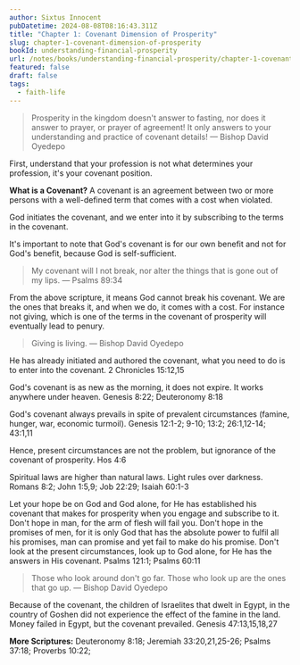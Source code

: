 ```yaml
---
author: Sixtus Innocent
pubDatetime: 2024-08-08T08:16:43.311Z
title: "Chapter 1: Covenant Dimension of Prosperity"
slug: chapter-1-covenant-dimension-of-prosperity
bookId: understanding-financial-prosperity
url: /notes/books/understanding-financial-prosperity/chapter-1-covenant-dimension-of-prosperity
featured: false
draft: false
tags:
  - faith-life
---
```


> Prosperity in the kingdom doesn't answer to fasting, nor does it answer to prayer, or prayer of agreement! It only answers to your understanding and practice of covenant details! — Bishop David Oyedepo

First, understand that your profession is not what determines your profession, it's your covenant position.

**What is a Covenant?**
A covenant is an agreement between two or more persons with a well-defined term that comes with a cost when violated.

God initiates the covenant, and we enter into it by subscribing to the terms in the covenant.

It's important to note that God's covenant is for our own benefit and not for God's benefit, because God is self-sufficient.

> My covenant will I not break, nor alter the things that is gone out of my lips. — Psalms 89:34

From the above scripture, it means God cannot break his covenant. We are the ones that breaks it, and when we do, it comes with a cost. For instance not giving, which is one of the terms in the covenant of prosperity will eventually lead to penury.

> Giving is living. — Bishop David Oyedepo

He has already initiated and authored the covenant, what you need to do is to enter into the covenant. 2 Chronicles 15:12,15

God's covenant is as new as the morning, it does not expire. It works anywhere under heaven. Genesis 8:22; Deuteronomy 8:18

God's covenant always prevails in spite of prevalent circumstances (famine, hunger, war, economic turmoil). Genesis 12:1-2; 9-10; 13:2; 26:1,12-14; 43:1,11

Hence, present circumstances are not the problem, but ignorance of the covenant of prosperity. Hos 4:6

Spiritual laws are higher than natural laws. Light rules over darkness. Romans 8:2; John 1:5,9; Job 22:29; Isaiah 60:1-3

Let your hope be on God and God alone, for He has established his covenant that makes for prosperity when you engage and subscribe to it. Don't hope in man, for the arm of flesh will fail you. Don't hope in the promises of men, for it is only God that has the absolute power to fulfil all his promises, man can promise and yet fail to make do his promise. Don't look at the present circumstances, look up to God alone, for He has the answers in His covenant. Psalms 121:1; Psalms 60:11

> Those who look around don't go far. Those who look up are the ones that go up. — Bishop David Oyedepo

Because of the covenant, the children of Israelites that dwelt in Egypt, in the country of Goshen did not experience the effect of the famine in the land. Money failed in Egypt, but the covenant prevailed. Genesis 47:13,15,18,27

**More Scriptures:** Deuteronomy 8:18; Jeremiah 33:20,21,25-26; Psalms 37:18; Proverbs 10:22;
